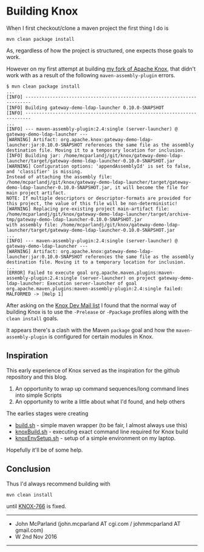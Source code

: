 # Building Knox
When I first checkout/clone a maven project the first thing I do is

`mvn clean package install`

As, regardless of how the project is structured, one expects those goals to work.

However on my first attempt at building [my fork of Apache Knox](https://github.com/mcparlandjcgi/knox), that didn't work with as a result of the following `maven-assembly-plugin` errors.

```
$ mvn clean package install
...
[INFO] ------------------------------------------------------------------------
[INFO] Building gateway-demo-ldap-launcher 0.10.0-SNAPSHOT
[INFO] ------------------------------------------------------------------------
...
[INFO] --- maven-assembly-plugin:2.4:single (server-launcher) @ gateway-demo-ldap-launcher ---
[WARNING] Artifact: org.apache.knox:gateway-demo-ldap-launcher:jar:0.10.0-SNAPSHOT references the same file as the assembly destination file. Moving it to a temporary location for inclusion.
[INFO] Building jar: /home/mcparlandj/git/knox/gateway-demo-ldap-launcher/target/gateway-demo-ldap-launcher-0.10.0-SNAPSHOT.jar
[WARNING] Configuration options: 'appendAssemblyId' is set to false, and 'classifier' is missing.
Instead of attaching the assembly file: /home/mcparlandj/git/knox/gateway-demo-ldap-launcher/target/gateway-demo-ldap-launcher-0.10.0-SNAPSHOT.jar, it will become the file for main project artifact.
NOTE: If multiple descriptors or descriptor-formats are provided for this project, the value of this file will be non-deterministic!
[WARNING] Replacing pre-existing project main-artifact file: /home/mcparlandj/git/knox/gateway-demo-ldap-launcher/target/archive-tmp/gateway-demo-ldap-launcher-0.10.0-SNAPSHOT.jar
with assembly file: /home/mcparlandj/git/knox/gateway-demo-ldap-launcher/target/gateway-demo-ldap-launcher-0.10.0-SNAPSHOT.jar
...
[INFO] --- maven-assembly-plugin:2.4:single (server-launcher) @ gateway-demo-ldap-launcher ---
[WARNING] Artifact: org.apache.knox:gateway-demo-ldap-launcher:jar:0.10.0-SNAPSHOT references the same file as the assembly destination file. Moving it to a temporary location for inclusion.
...
[ERROR] Failed to execute goal org.apache.maven.plugins:maven-assembly-plugin:2.4:single (server-launcher) on project gateway-demo-ldap-launcher: Execution server-launcher of goal org.apache.maven.plugins:maven-assembly-plugin:2.4:single failed: MALFORMED -> [Help 1]
```

After asking on the [Knox Dev Mail list](http://mail-archives.apache.org/mod_mbox/knox-dev/) I found that the normal way of building Knox is to use the `-Prelease` or `-Ppackage` profiles
along with the `clean install` goals.  

It appears there's a clash with the Maven `package` goal and how the `maven-assembly-plugin` is configured for certain modules in Knox.

## Inspiration
This early experience of Knox served as the inspiration for the github repository and this blog.
 1. An opportunity to wrap up command sequences/long command lines into simple Scripts
 1. An opportunity to write a little about what I'd found, and help others

The earlies stages were creating
 * [build.sh](build.sh) - simple maven wrapper (to be fair, I almost always use this)
 * [knoxBuild.sh](knoxBuild.sh) - executing exact command line required for Knox build
 * [knoxEnvSetup.sh](knoxEnvSetup.sh) - setup of a simple environment on my laptop.

Hopefully it'll be of some help.

## Conclusion

Thus I'd always recommend building with

`mvn clean install`

until [KNOX-766](https://issues.apache.org/jira/browse/KNOX-766) is fixed.

---

 * John McParland (john.mcparland AT cgi.com / johmmcparland AT gmail.com)
 * W 2nd Nov 2016

---
